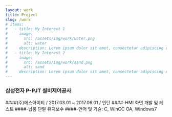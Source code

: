 ```yaml
---
layout: work
title: Project
slug: /work
# items:
#   - title: My Interest 1
#     image:
#       src: /assets/img/work/water.png
#       alt: water
#     description: Lorem ipsum dolor sit amet, consectetur adipiscing elit, sed do eiusmod tempor incididunt ut labore et dolore magna aliqua. Ut enim ad minim veniam, quis nostrud exercitation ullamco laboris nisi ut aliquip ex ea commodo consequat.
#   - title: My Interest 2
#     image:
#       src: /assets/img/work/sand.png
#       alt: sand
#     description: Lorem ipsum dolor sit amet, consectetur adipiscing elit, sed do eiusmod tempor incididunt ut labore et dolore magna aliqua. Ut enim ad minim veniam, quis nostrud exercitation ullamco laboris nisi ut aliquip ex ea commodo consequat. 
---
```


### 삼성전자 P-PJT 설비제어공사
####(주)에스아이티 / 2017.03.01 ~ 2017.06.01 / 인턴
####-HMI 화면 개발 및 테스트
####-납품 단말 유지보수
####-언어 및 기술: C, WinCC OA, Windows7
<br />
